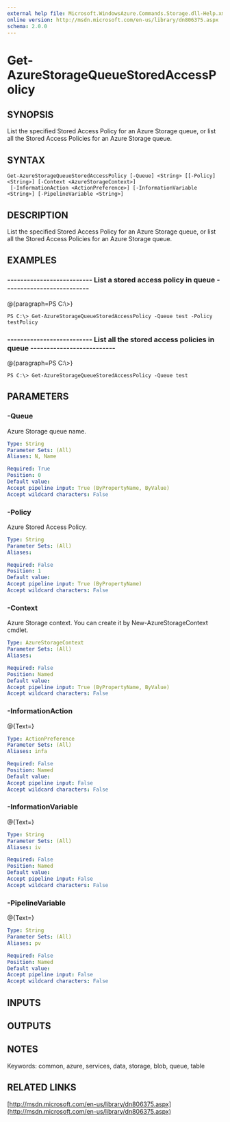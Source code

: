 ```yaml
---
external help file: Microsoft.WindowsAzure.Commands.Storage.dll-Help.xml
online version: http://msdn.microsoft.com/en-us/library/dn806375.aspx
schema: 2.0.0
---
```


# Get-AzureStorageQueueStoredAccessPolicy
## SYNOPSIS
List the specified Stored Access Policy for an Azure Storage queue, or list all the Stored Access Policies for an Azure Storage queue.

## SYNTAX

```
Get-AzureStorageQueueStoredAccessPolicy [-Queue] <String> [[-Policy] <String>] [-Context <AzureStorageContext>]
 [-InformationAction <ActionPreference>] [-InformationVariable <String>] [-PipelineVariable <String>]
```

## DESCRIPTION
List the specified Stored Access Policy for an Azure Storage queue, or list all the Stored Access Policies for an Azure Storage queue.

## EXAMPLES

### --------------------------  List a stored access policy in queue  --------------------------
@{paragraph=PS C:\\\>}

```
PS C:\> Get-AzureStorageQueueStoredAccessPolicy -Queue test -Policy testPolicy
```

### --------------------------  List all the stored access policies in queue  --------------------------
@{paragraph=PS C:\\\>}

```
PS C:\> Get-AzureStorageQueueStoredAccessPolicy -Queue test
```

## PARAMETERS

### -Queue
Azure Storage queue name.

```yaml
Type: String
Parameter Sets: (All)
Aliases: N, Name

Required: True
Position: 0
Default value: 
Accept pipeline input: True (ByPropertyName, ByValue)
Accept wildcard characters: False
```

### -Policy
Azure Stored Access Policy.

```yaml
Type: String
Parameter Sets: (All)
Aliases: 

Required: False
Position: 1
Default value: 
Accept pipeline input: True (ByPropertyName)
Accept wildcard characters: False
```

### -Context
Azure Storage context.
You can create it by New-AzureStorageContext cmdlet.

```yaml
Type: AzureStorageContext
Parameter Sets: (All)
Aliases: 

Required: False
Position: Named
Default value: 
Accept pipeline input: True (ByPropertyName, ByValue)
Accept wildcard characters: False
```

### -InformationAction
@{Text=}

```yaml
Type: ActionPreference
Parameter Sets: (All)
Aliases: infa

Required: False
Position: Named
Default value: 
Accept pipeline input: False
Accept wildcard characters: False
```

### -InformationVariable
@{Text=}

```yaml
Type: String
Parameter Sets: (All)
Aliases: iv

Required: False
Position: Named
Default value: 
Accept pipeline input: False
Accept wildcard characters: False
```

### -PipelineVariable
@{Text=}

```yaml
Type: String
Parameter Sets: (All)
Aliases: pv

Required: False
Position: Named
Default value: 
Accept pipeline input: False
Accept wildcard characters: False
```

## INPUTS

## OUTPUTS

## NOTES
Keywords: common, azure, services, data, storage, blob, queue, table

## RELATED LINKS

[http://msdn.microsoft.com/en-us/library/dn806375.aspx](http://msdn.microsoft.com/en-us/library/dn806375.aspx)

